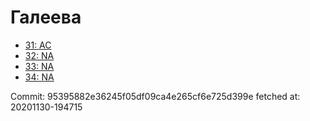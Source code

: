 # Галеева
- [31: AC](31.md)
- [32: NA](32.md)
- [33: NA](33.md)
- [34: NA](34.md)

Commit: 95395882e36245f05df09ca4e265cf6e725d399e
 fetched at: 20201130-194715
